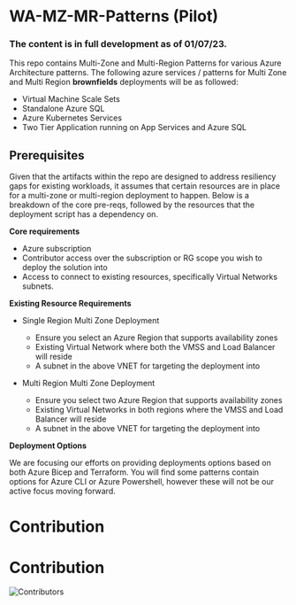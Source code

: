 # WA-MZ-MR-Patterns (Pilot)


### The content is in full development as of 01/07/23. 

This repo contains Multi-Zone and Multi-Region Patterns for various Azure Architecture patterns. The following azure services / patterns for Multi Zone and Multi Region **brownfields** deployments will be as followed:

- Virtual Machine Scale Sets
- Standalone Azure SQL
- Azure Kubernetes Services
- Two Tier Application running on App Services and Azure SQL

## Prerequisites

Given that the artifacts within the repo are designed to address resiliency gaps for existing workloads, it assumes that certain resources are in place for a multi-zone or multi-region deployment to happen. Below is a breakdown of the core pre-reqs, followed by the resources that the deployment script has a dependency on.

**Core requirements**
- Azure subscription
- Contributor access over the subscription or RG scope you wish to deploy the solution into
- Access to connect to existing resources, specifically Virtual Networks subnets.

**Existing Resource Requirements**

- Single Region Multi Zone Deployment
    - Ensure you select an Azure Region that supports availability zones
    - Existing Virtual Network where both the VMSS and Load Balancer will reside
    - A subnet in the above VNET for targeting the deployment into

- Multi Region Multi Zone Deployment
    - Ensure you select two Azure Region that supports availability zones
    - Existing Virtual Networks in both regions where the VMSS and Load Balancer will reside
    - A subnet in the above VNET for targeting the deployment into

**Deployment Options**

We are focusing our efforts on providing deployments options based on both Azure Bicep and Terraform. You will find some patterns contain options for Azure CLI or Azure Powershell, however these will not be our active focus moving forward.

# Contribution

# Contribution


![Contributors](https://contrib.rocks/image?repo=tsc-buddy/WA-MZ-MR-Patterns)
